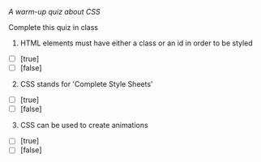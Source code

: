 *A warm-up quiz about CSS*

Complete this quiz in class

1. HTML elements must have either a class or an id in order to be styled

- [ ] [true]
- [ ] [false]

2. CSS stands for 'Complete Style Sheets'

- [ ] [true]
- [ ] [false]

3. CSS can be used to create animations 

- [ ] [true]
- [ ] [false]